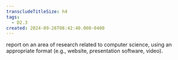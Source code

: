 ```yaml
---
transcludeTitleSize: h4
tags:
  - D2.3
created: 2024-09-26T08:42:40.000-0400
---
```

report on an area of research related to computer science, using an appropriate format (e.g., website, presentation software, video).